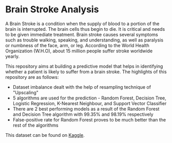 # Brain Stroke Analysis

A Brain Stroke is a condition when the supply of blood to a portion of the brain is interrupted. The brain cells thus begin to die. It is critical and needs to be given immediate treatment. Brain stroke causes several
symptoms such as trouble walking, speaking, and understanding, as well as paralysis or numbness of the face, arm, or leg. According to the 
World Health Organization (W.H.O), about 15 million people suffer stroke worldwide yearly. 

This repository aims at building a predictive model that helps in identifying whether a patient is likely to suffer from a brain stroke. 
The highlights of this repository are as follows:
- Dataset imbalance dealt with the help of resampling technique of "Upscaling"
- 5 algorithms are used for the prediction - Random Forest, Decision Tree, Logistic Regression, K-Nearest Neighbour, and Support Vector Classifier
- There are 2 best performing models as a result of the Random Forest and Decision Tree algorithm with 99.35% and 98.19% respectively
- False-positive rate for Random Forest proves to be much better than the rest of the algorithms

This dataset can be found on [Kaggle](https://www.kaggle.com/fedesoriano/stroke-prediction-dataset).